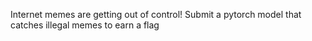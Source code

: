 Internet memes are getting out of control! Submit a pytorch model that catches illegal memes to earn a flag

